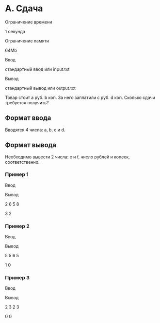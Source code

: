 A. Сдача
========

Ограничение времени

1 секунда

Ограничение памяти

64Mb

Ввод

стандартный ввод или input.txt

Вывод

стандартный вывод или output.txt

Товар стоит a руб. b коп. За него заплатили c руб. d коп. Сколько сдачи требуется получить?

Формат ввода
------------

Вводятся 4 числа: a, b, c и d.

Формат вывода
-------------

Необходимо вывести 2 числа: e и f, число рублей и копеек, соответственно.

### Пример 1

Ввод

Вывод

2
6
5
8

3 2

### Пример 2

Ввод

Вывод

5
5
6
5

1 0

### Пример 3

Ввод

Вывод

2
3
2
3

0 0